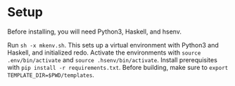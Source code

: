 Setup
=====

Before installing, you will need Python3, Haskell, and hsenv.

Run `sh -x mkenv.sh`.
This sets up a virtual environment with Python3 and Haskell, and initialized redo.
Activate the environments with `source .env/bin/activate` and `source .hsenv/bin/activate`.
Install prerequisites with `pip install -r requirements.txt`.
Before building, make sure to `export TEMPLATE_DIR=$PWD/templates`.

